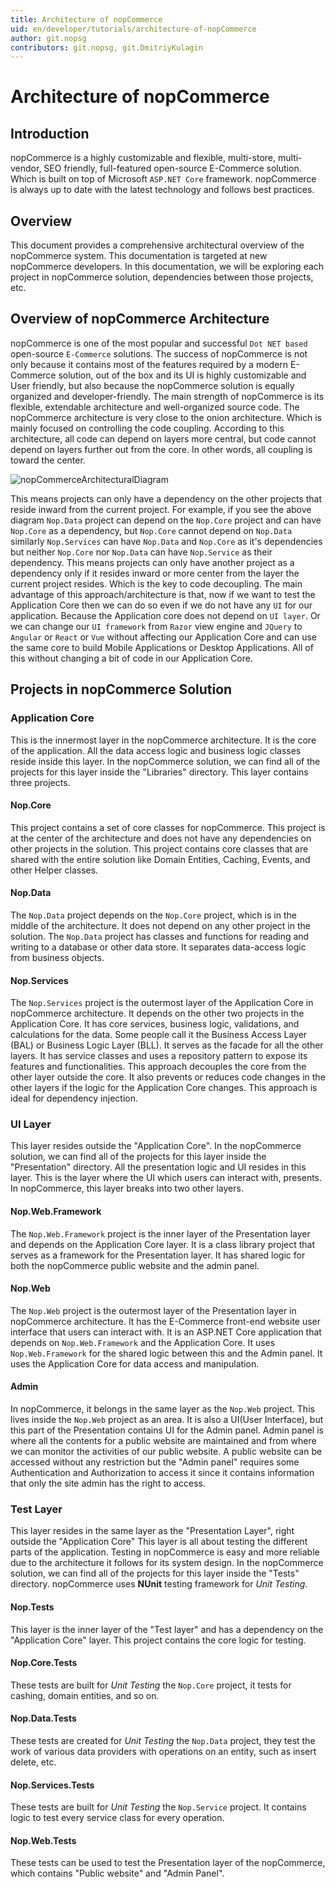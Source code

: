 ```yaml
---
title: Architecture of nopCommerce
uid: en/developer/tutorials/architecture-of-nopCommerce
author: git.nopsg
contributors: git.nopsg, git.DmitriyKulagin
---
```


# Architecture of nopCommerce

## Introduction

nopCommerce is a highly customizable and flexible, multi-store, multi-vendor, SEO friendly, full-featured open-source E-Commerce solution. Which is built on top of Microsoft `ASP.NET Core` framework. nopCommerce is always up to date with the latest technology and follows best practices.

## Overview

This document provides a comprehensive architectural overview of the nopCommerce system. This documentation is targeted at new nopCommerce developers. In this documentation, we will be exploring each project in nopCommerce solution, dependencies between those projects, etc.

## Overview of nopCommerce Architecture

nopCommerce is one of the most popular and successful `Dot NET based` open-source `E-Commerce` solutions. The success of nopCommerce is not only because it contains most of the features required by a modern E-Commerce solution, out of the box and its UI is highly customizable and User friendly, but also because the nopCommerce solution is equally organized and developer-friendly. The main strength of nopCommerce is its flexible, extendable architecture and well-organized source code. The nopCommerce architecture is very close to the onion architecture. Which is mainly focused on controlling the code coupling. According to this architecture, all code can depend on layers more central, but code cannot depend on layers further out from the core. In other words, all coupling is toward the center.

![nopCommerceArchitecturalDiagram](_static/architecture-of-nopCommerce/nopCommerceArchitecture.png)

This means projects can only have a dependency on the other projects that reside inward from the current project. For example, if you see the above diagram `Nop.Data` project can depend on the `Nop.Core` project and can have `Nop.Core` as a dependency, but `Nop.Core` cannot depend on `Nop.Data` similarly `Nop.Services` can have `Nop.Data` and `Nop.Core` as it's dependencies but neither `Nop.Core` nor `Nop.Data` can have `Nop.Service` as their dependency. This means projects can only have another project as a dependency only if it resides inward or more center from the layer the current project resides. Which is the key to code decoupling. The main advantage of this approach/architecture is that, now if we want to test the Application Core then we can do so even if we do not have any `UI` for our application. Because the Application core does not depend on `UI layer`. Or we can change our `UI framework` from `Razor` view engine and `JQuery` to `Angular` or `React` or `Vue` without affecting our Application Core and can use the same core to build Mobile Applications or Desktop Applications. All of this without changing a bit of code in our Application Core.

## Projects in nopCommerce Solution

### Application Core

This is the innermost layer in the nopCommerce architecture. It is the core of the application. All the data access logic and business logic classes reside inside this layer. In the nopCommerce solution, we can find all of the projects for this layer inside the "Libraries" directory. This layer contains three projects.

#### Nop.Core

This project contains a set of core classes for nopCommerce. This project is at the center of the architecture and does not have any dependencies on other projects in the solution. This project contains core classes that are shared with the entire solution like Domain Entities, Caching, Events, and other Helper classes.

#### Nop.Data

The `Nop.Data` project depends on the `Nop.Core` project, which is in the middle of the architecture. It does not depend on any other project in the solution. The `Nop.Data` project has classes and functions for reading and writing to a database or other data store. It separates data-access logic from business objects.

#### Nop.Services

The `Nop.Services` project is the outermost layer of the Application Core in nopCommerce architecture. It depends on the other two projects in the Application Core. It has core services, business logic, validations, and calculations for the data. Some people call it the Business Access Layer (BAL) or Business Logic Layer (BLL). It serves as the facade for all the other layers. It has service classes and uses a repository pattern to expose its features and functionalities. This approach decouples the core from the other layer outside the core. It also prevents or reduces code changes in the other layers if the logic for the Application Core changes. This approach is ideal for dependency injection.

### UI Layer

This layer resides outside the "Application Core". In the nopCommerce solution, we can find all of the projects for this layer inside the "Presentation" directory. All the presentation logic and UI resides in this layer. This is the layer where the UI which users can interact with, presents. In nopCommerce, this layer breaks into two other layers.

#### Nop.Web.Framework

The `Nop.Web.Framework` project is the inner layer of the Presentation layer and depends on the Application Core layer. It is a class library project that serves as a framework for the Presentation layer. It has shared logic for both the nopCommerce public website and the admin panel.

#### Nop.Web

The `Nop.Web` project is the outermost layer of the Presentation layer in nopCommerce architecture. It has the E-Commerce front-end website user interface that users can interact with. It is an ASP.NET Core application that depends on `Nop.Web.Framework` and the Application Core. It uses `Nop.Web.Framework` for the shared logic between this and the Admin panel. It uses the Application Core for data access and manipulation.

#### Admin

In nopCommerce, it belongs in the same layer as the `Nop.Web` project. This lives inside the `Nop.Web` project as an area. It is also a UI(User Interface), but this part of the Presentation contains UI for the Admin panel. Admin panel is where all the contents for a public website are maintained and from where we can monitor the activities of our public website. A public website can be accessed without any restriction but the "Admin panel" requires some Authentication and Authorization to access it since it contains information that only the site admin has the right to access.

### Test Layer

This layer resides in the same layer as the "Presentation Layer", right outside the "Application Core" This layer is all about testing the different parts of the application. Testing in nopCommerce is easy and more reliable due to the architecture it follows for its system design. In the nopCommerce solution, we can find all of the projects for this layer inside the "Tests" directory. nopCommerce uses **NUnit** testing framework for *Unit Testing*.

#### Nop.Tests

This layer is the inner layer of the "Test layer" and has a dependency on the "Application Core" layer. This project contains the core logic for testing.

#### Nop.Core.Tests

These tests are built for *Unit Testing* the `Nop.Core` project, it tests for cashing, domain entities, and so on.

#### Nop.Data.Tests

These tests are created for *Unit Testing* the `Nop.Data` project, they test the work of various data providers with operations on an entity, such as insert delete, etc.

#### Nop.Services.Tests

These tests are built for *Unit Testing* the `Nop.Service` project. It contains logic to test every service class for every operation.

#### Nop.Web.Tests

These tests can be used to test the Presentation layer of the nopCommerce, which contains "Public website" and "Admin Panel".
